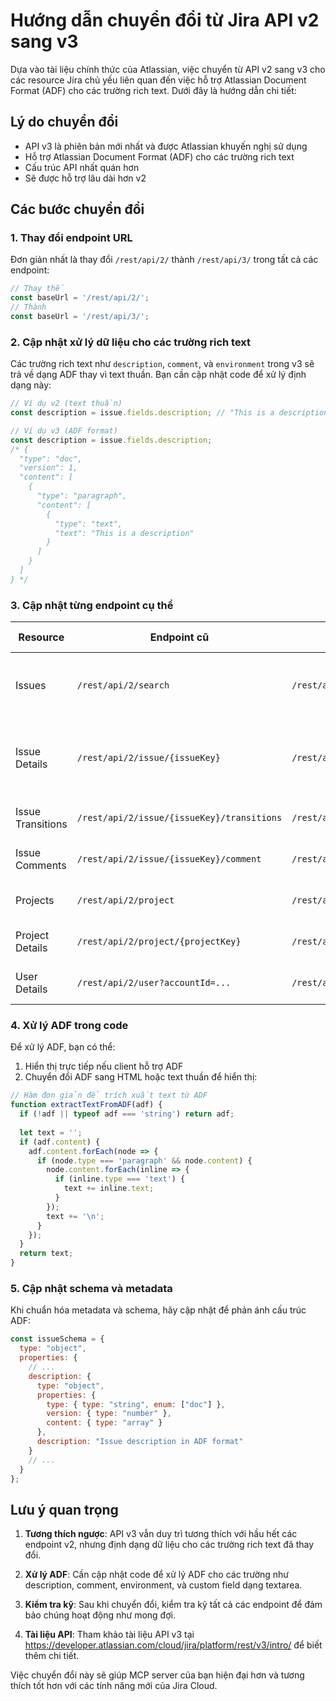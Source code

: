 # Hướng dẫn chuyển đổi từ Jira API v2 sang v3

Dựa vào tài liệu chính thức của Atlassian, việc chuyển từ API v2 sang v3 cho các resource Jira chủ yếu liên quan đến việc hỗ trợ Atlassian Document Format (ADF) cho các trường rich text. Dưới đây là hướng dẫn chi tiết:

## Lý do chuyển đổi
- API v3 là phiên bản mới nhất và được Atlassian khuyến nghị sử dụng
- Hỗ trợ Atlassian Document Format (ADF) cho các trường rich text
- Cấu trúc API nhất quán hơn
- Sẽ được hỗ trợ lâu dài hơn v2

## Các bước chuyển đổi

### 1. Thay đổi endpoint URL
Đơn giản nhất là thay đổi `/rest/api/2/` thành `/rest/api/3/` trong tất cả các endpoint:

```javascript
// Thay thế
const baseUrl = '/rest/api/2/';
// Thành
const baseUrl = '/rest/api/3/';
```

### 2. Cập nhật xử lý dữ liệu cho các trường rich text

Các trường rich text như `description`, `comment`, và `environment` trong v3 sẽ trả về dạng ADF thay vì text thuần. Bạn cần cập nhật code để xử lý định dạng này:

```javascript
// Ví dụ v2 (text thuần)
const description = issue.fields.description; // "This is a description"

// Ví dụ v3 (ADF format)
const description = issue.fields.description; 
/* {
  "type": "doc",
  "version": 1,
  "content": [
    {
      "type": "paragraph",
      "content": [
        {
          "type": "text",
          "text": "This is a description"
        }
      ]
    }
  ]
} */
```

### 3. Cập nhật từng endpoint cụ thể

| Resource | Endpoint cũ | Endpoint mới | Lưu ý thay đổi |
|----------|------------|--------------|----------------|
| Issues | `/rest/api/2/search` | `/rest/api/3/search` | Trường description, comment sẽ trả về dạng ADF |
| Issue Details | `/rest/api/2/issue/{issueKey}` | `/rest/api/3/issue/{issueKey}` | Trường description, environment, comment sẽ trả về dạng ADF |
| Issue Transitions | `/rest/api/2/issue/{issueKey}/transitions` | `/rest/api/3/issue/{issueKey}/transitions` | Không có thay đổi lớn về cấu trúc |
| Issue Comments | `/rest/api/2/issue/{issueKey}/comment` | `/rest/api/3/issue/{issueKey}/comment` | Comment body sẽ trả về dạng ADF |
| Projects | `/rest/api/2/project` | `/rest/api/3/project` | Không có thay đổi lớn về cấu trúc |
| Project Details | `/rest/api/2/project/{projectKey}` | `/rest/api/3/project/{projectKey}` | Không có thay đổi lớn về cấu trúc |
| User Details | `/rest/api/2/user?accountId=...` | `/rest/api/3/user?accountId=...` | Không có thay đổi lớn về cấu trúc |

### 4. Xử lý ADF trong code

Để xử lý ADF, bạn có thể:

1. Hiển thị trực tiếp nếu client hỗ trợ ADF
2. Chuyển đổi ADF sang HTML hoặc text thuần để hiển thị:

```javascript
// Hàm đơn giản để trích xuất text từ ADF
function extractTextFromADF(adf) {
  if (!adf || typeof adf === 'string') return adf;
  
  let text = '';
  if (adf.content) {
    adf.content.forEach(node => {
      if (node.type === 'paragraph' && node.content) {
        node.content.forEach(inline => {
          if (inline.type === 'text') {
            text += inline.text;
          }
        });
        text += '\n';
      }
    });
  }
  return text;
}
```

### 5. Cập nhật schema và metadata

Khi chuẩn hóa metadata và schema, hãy cập nhật để phản ánh cấu trúc ADF:

```javascript
const issueSchema = {
  type: "object",
  properties: {
    // ...
    description: {
      type: "object",
      properties: {
        type: { type: "string", enum: ["doc"] },
        version: { type: "number" },
        content: { type: "array" }
      },
      description: "Issue description in ADF format"
    }
    // ...
  }
};
```

## Lưu ý quan trọng

1. **Tương thích ngược**: API v3 vẫn duy trì tương thích với hầu hết các endpoint v2, nhưng định dạng dữ liệu cho các trường rich text đã thay đổi.

2. **Xử lý ADF**: Cần cập nhật code để xử lý ADF cho các trường như description, comment, environment, và custom field dạng textarea.

3. **Kiểm tra kỹ**: Sau khi chuyển đổi, kiểm tra kỹ tất cả các endpoint để đảm bảo chúng hoạt động như mong đợi.

4. **Tài liệu API**: Tham khảo tài liệu API v3 tại https://developer.atlassian.com/cloud/jira/platform/rest/v3/intro/ để biết thêm chi tiết.

Việc chuyển đổi này sẽ giúp MCP server của bạn hiện đại hơn và tương thích tốt hơn với các tính năng mới của Jira Cloud.
